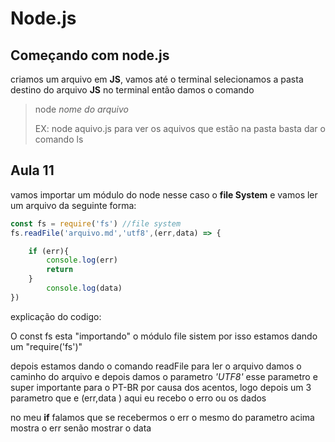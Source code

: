 # Node.js


## Começando com node.js
criamos um arquivo em **JS**, vamos até o terminal selecionamos a pasta destino do arquivo **JS** no terminal então damos o comando 
>node *nome do arquivo*
>
>EX: node aquivo.js
para ver os aquivos que estão na pasta basta dar o comando ls

## Aula 11
vamos importar um módulo do node nesse caso o **file System**
e vamos ler um arquivo da seguinte forma:
````js
const fs = require('fs') //file system
fs.readFile('arquivo.md','utf8',(err,data) => {

    if (err){
        console.log(err)
        return
    }
        console.log(data)
})
````
explicação do codigo: 

O const fs esta "importando" o módulo file sistem por isso estamos dando um "require('fs')"

depois estamos dando o comando readFile para ler o arquivo damos o caminho do arquivo e depois damos o parametro *'UTF8'* esse parametro e super importante para o PT-BR por causa dos acentos, logo depois um 3 parametro que e (err,data ) aqui eu recebo o erro ou os dados 

no meu **if** falamos que se recebermos o err o mesmo do parametro acima mostra o err senão mostrar o data





